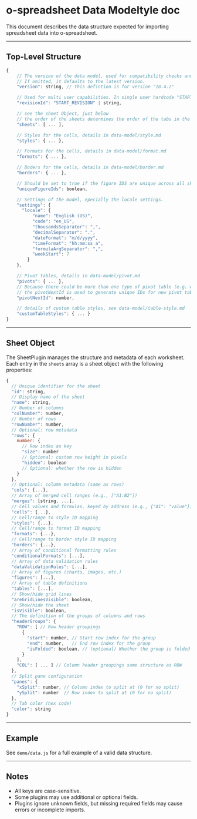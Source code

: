 # o-spreadsheet Data Modeltyle doc

This document describes the data structure expected for importing spreadsheet data into o-spreadsheet.

---

## Top-Level Structure

```js
{
    // The version of the data model, used for compatibility checks and upgrading.
    // If omitted, it defaults to the latest version.
    "version": string, // this defintion is for version "18.4.2"

    // Used for multi user capabilities. In single user hardcode "START_REVISION".
    "revisionId": "START_REVISION" | string,

    // see the sheet Object, just below
    // the order of the sheets determines the order of the tabs in the UI.
    "sheets": [ ... ],

    // Styles for the cells, details in data-model/style.md
    "styles": { ... },

    // Formats for the cells, details in data-model/format.md
    "formats": { ... },

    // Boders for the cells, details in data-model/border.md
    "borders": { ... },

    // Should be set to true if the figure IDS are unique across all sheets, else false.
    "uniqueFigureIds": boolean,

    // Settings of the model, epecially the locale settings.
    "settings": {
      "locale": {
          "name": "English (US)",
          "code": "en_US",
          "thousandsSeparator": ",",
          "decimalSeparator": ".",
          "dateFormat": "m/d/yyyy",
          "timeFormat": "hh:mm:ss a",
          "formulaArgSeparator": ",",
          "weekStart": 7
        }
    },

    // Pivot tables, details in data-model/pivot.md
    "pivots": { ... },
    // Because there could be more than one type of pivot table (e.g. when integrating with odoo)
    // the pivotNextId is used to generate unique IDs for new pivot tables across all types.
    "pivotNextId": number,

    // details of custom table styles, see data-model/table-style.md
    "customTableStyles": { ... }
}
```

---

## Sheet Object

The SheetPlugin manages the structure and metadata of each worksheet. Each entry in the `sheets` array is a sheet object with the following properties:

```js
{
  // Unique identifier for the sheet
  "id": string,
  // Display name of the sheet
  "name": string,
  // Number of columns
  "colNumber": number,
  // Number of rows
  "rowNumber": number,
  // Optional: row metadata
  "rows": {
    number: {
      // Row index as key
      "size": number
      // Optional: custom row height in pixels
      "hidden": boolean
      // Optional: whether the row is hidden
    }
  },
  // Optional: column metadata (same as rows)
  "cols": {...},
  // Array of merged cell ranges (e.g., ["A1:B2"])
  "merges": [string, ...],
  // Cell values and formulas, keyed by address (e.g., {"A1": "value"})
  "cells": {...},
  // Cell/range to style ID mapping
  "styles": {...},
  // Cell/range to format ID mapping
  "formats": {...},
  // Cell/range to border style ID mapping
  "borders": {...},
  // Array of conditional formatting rules
  "conditionalFormats": [...],
  // Array of data validation rules
  "dataValidationRules": [...],
  // Array of figures (charts, images, etc.)
  "figures": [...],
  // Array of table definitions
  "tables": [...],
  // Show/hide grid lines
  "areGridLinesVisible": boolean,
  // Show/hide the sheet
  "isVisible": boolean,
  // The definition of the groups of columns and rows
  "headerGroups": {
    "ROW": [ // Row header groupings
      {
        "start": number, // Start row index for the group
        "end": number,   // End row index for the group
        "isFolded": boolean, // (optional) Whether the group is folded
      }
    ],
    "COL": [ ... ] // Column header groupings same structure as ROW
  },
  // Split pane configuration
  "panes": {
    "xSplit": number, // Column index to split at (0 for no split)
    "ySplit": number  // Row index to split at (0 for no split)
  },
  // Tab color (hex code)
  "color": string
}
```

---

## Example

See `demo/data.js` for a full example of a valid data structure.

---

## Notes

- All keys are case-sensitive.
- Some plugins may use additional or optional fields.
- Plugins ignore unknown fields, but missing required fields may cause errors or incomplete imports.
